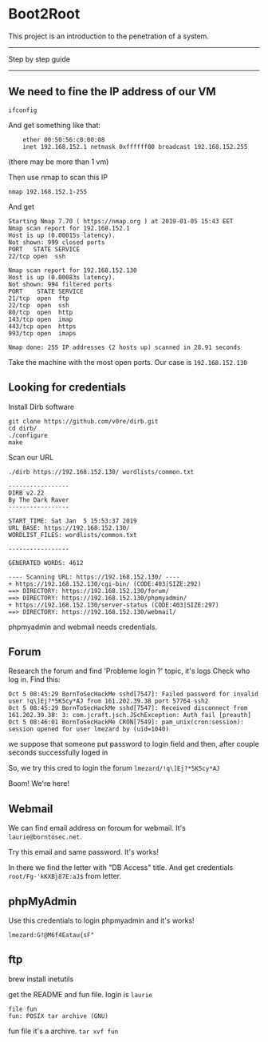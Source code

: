 # Boot2Root
This project is an introduction to the penetration of a system.

--------------------------------------------------------------------------

Step by step guide

--------------------------------------------------------------------------

## We need to fine the IP address of our VM

```ifconfig```

And get something like that:
```vmnet8: flags=8863<UP,BROADCAST,SMART,RUNNING,SIMPLEX,MULTICAST> mtu 1500
	ether 00:50:56:c0:00:08
	inet 192.168.152.1 netmask 0xffffff00 broadcast 192.168.152.255
```
(there may be more than 1 vm)

Then use nmap to scan this IP

```nmap 192.168.152.1-255```

And get

```
Starting Nmap 7.70 ( https://nmap.org ) at 2019-01-05 15:43 EET
Nmap scan report for 192.168.152.1
Host is up (0.00015s latency).
Not shown: 999 closed ports
PORT   STATE SERVICE
22/tcp open  ssh

Nmap scan report for 192.168.152.130
Host is up (0.00083s latency).
Not shown: 994 filtered ports
PORT    STATE SERVICE
21/tcp  open  ftp
22/tcp  open  ssh
80/tcp  open  http
143/tcp open  imap
443/tcp open  https
993/tcp open  imaps

Nmap done: 255 IP addresses (2 hosts up) scanned in 28.91 seconds
```
Take the machine with the most open ports.
Our case is ```192.168.152.130```

## Looking for credentials

Install Dirb software
```
git clone https://github.com/v0re/dirb.git
cd dirb/
./configure
make
```
Scan our URL

```
./dirb https://192.168.152.130/ wordlists/common.txt

-----------------
DIRB v2.22
By The Dark Raver
-----------------

START_TIME: Sat Jan  5 15:53:37 2019
URL_BASE: https://192.168.152.130/
WORDLIST_FILES: wordlists/common.txt

-----------------

GENERATED WORDS: 4612

---- Scanning URL: https://192.168.152.130/ ----
+ https://192.168.152.130/cgi-bin/ (CODE:403|SIZE:292)
==> DIRECTORY: https://192.168.152.130/forum/
==> DIRECTORY: https://192.168.152.130/phpmyadmin/
+ https://192.168.152.130/server-status (CODE:403|SIZE:297)
==> DIRECTORY: https://192.168.152.130/webmail/
```
phpmyadmin and webmail needs credentials.

## Forum

Research the forum and find 'Probleme login ?' topic, it's logs
Check who log in. Find this:
```
Oct 5 08:45:29 BornToSecHackMe sshd[7547]: Failed password for invalid user !q\]Ej?*5K5cy*AJ from 161.202.39.38 port 57764 ssh2
Oct 5 08:45:29 BornToSecHackMe sshd[7547]: Received disconnect from 161.202.39.38: 3: com.jcraft.jsch.JSchException: Auth fail [preauth]
Oct 5 08:46:01 BornToSecHackMe CRON[7549]: pam_unix(cron:session): session opened for user lmezard by (uid=1040)
```
we suppose that someone put password to login field and then, after couple seconds successfully loged in

So, we try this cred to login the forum ```lmezard/!q\]Ej?*5K5cy*AJ```

Boom! We're here!

## Webmail

We can find email address on foroum for webmail. It's ```laurie@borntosec.net```.

Try this email and same password. It's works!

In there we find the letter with "DB Access" title. And get credentials ```root/Fg-'kKXBj87E:aJ$``` from letter.


## phpMyAdmin
Use this credentials to login phpmyadmin and it's works!

```lmezard:G!@M6f4Eatau{sF"```

## ftp

brew install inetutils

get the README and fun file. login is ```laurie```

```
file fun
fun: POSIX tar archive (GNU)
```

fun file it's a archive.
```tar xvf fun```